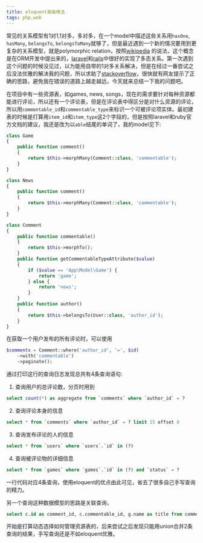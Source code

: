 ```yaml
---
title: eloquent高级用法
tags: php,web
---
```


常见的关系模型有1对1,1对多，多对多，在一个model中描述这些关系用`hasOne`, `hasMany`, `belongsTo`, `belongsToMany`就够了，但是最近遇到一个新的情况要用到更复杂的关系模型，就是polymorphic relation，按照[wikipedia](https://en.wikipedia.org/wiki/Polymorphic_association) 的说法，这个概念是在ORM开发中提出来的，[laravel](https://laravel.com/docs/5.2/eloquent-relationships)和[rails](http://guides.rubyonrails.org/association_basics.html)中很好的实现了多态关系。第一次遇到这个问题的时候没见过，以为能用自带的1对多关系解决，但是在经过一番尝试之后没法优雅的解决我的问题，所以求助了[stackoverflow](https://stackoverflow.com/questions/38433109/eloquent-belongsto-determine-relation-table)，很快就有网友提示了正确的思路，避免我在错误的道路上越走越远，今天就来总结一下我的问题吧。

在项目中有一些资源表，如games, news, songs，现在的需求要针对每种资源都能进行评论，所以还有一个评论表，但是在评论表中得区分是对什么资源的评论，所以用`commentable_id`和`commentable_type`来标识一个可被评论项实体。最初建表的时候是打算用`item_id`和`item_type`这2个字段的，但是按照laravel和ruby官方文档的建议，我还是改为以`able`结尾的单词了，我的model见下:


```php
class Game
{
    public function comment()
    {
        return $this->morphMany(Comment::class, 'commentable');
    }
}
```

```php
class News
{
    public function comment()
    {
        return $this->morphMany(Comment::class, 'commentable');
    }
}
```

```php
class Comment
{
    public function commentable()
    {
        return $this->morphTo();
    }
    public function getCommentableTypeAttribute($value)
    {
        if ($value == 'App\Model\Game') {
            return 'game';
        } else {
            return 'news';
        }
    }
    public function author()
    {
        return $this->belongsTo(User::class, 'author_id');
    }
}
```

在获取一个用户发布的所有评论时，可以使用
```php
$comments = Comment::where('author_id', '=', $id)
    ->with('commentable')
    ->paginate();
```

通过打印这行的查询日志发现总共有4条查询语句:

1. 查询用户的总评论数，分页时用到
```sql
select count(*) as aggregate from `comments` where `author_id` = ?
```
2. 查询评论本身的信息
```sql
select * from `comments` where `author_id` = ? limit 15 offset 0
```
3. 查询发布评论的人的信息
```sql
select * from `users` where `users`.`id` in (?)
```
4. 查询被评论物的详细信息
```sql
select * from `games` where `games`.`id` in (?) and `status` = ?
```

一行代码对应4条查询，使用eloquent的优点由此可见，省去了很多自己手写查询的精力。

另一个查询这种数据模型的思路是关联查询，
```sql
select c.id as comment_id, c.commentable_id, g.name as title from comments as c left join games as g on c.commentable_id=g.id where c.commentable_type='App\\Model\\Game' union select c.id as comment_id, c.commentable_id, n.title as title from comments as c left join news as n on c.commentable_id=n.id where c.commentable_type='App\\Model\\News';
```
开始是打算动态选择如何管理资源表的，后来尝试之后发现只能用union合并2条查询的结果，手写查询还是不如eloquent优雅。
